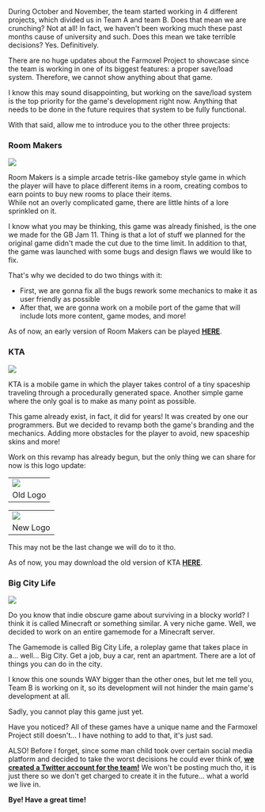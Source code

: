 During October and November, the team started working in 4 different projects, which divided us in Team A and team B. Does that mean we are crunching? Not at all! In fact, we haven't been working much these past months cause of university and such. Does this mean we take terrible decisions? Yes. Definitively.

There are no huge updates about the Farmoxel Project to showcase since the team is working in one of its biggest features: a proper save/load system. Therefore, we cannot show anything about that game.

I know this may sound disappointing, but working on the save/load system is the top priority for the game's development right now. Anything that needs to be done in the future requires that system to be fully functional.

With that said, allow me to introduce you to the other three projects:  

### Room Makers

[![](https://blogger.googleusercontent.com/img/a/AVvXsEg5qBb8abnBxqVTE2FbFAo3TrT4jAX5V431g-mfRgO8vsYujMDLAHVgXah3N8qSjtENEyzxkzX2EiEt4q01QSBwh57o36iLehAsXwOOILU2SuasPcCAZVInfKmjoyXSvBg8c12Eyuzrea8fEVhGPcdRi49OYhc3Fx1Ze6AzVoy8iLXf7vIBL1gOQXcDnUlI=w400-h358)](https://blogger.googleusercontent.com/img/a/AVvXsEg5qBb8abnBxqVTE2FbFAo3TrT4jAX5V431g-mfRgO8vsYujMDLAHVgXah3N8qSjtENEyzxkzX2EiEt4q01QSBwh57o36iLehAsXwOOILU2SuasPcCAZVInfKmjoyXSvBg8c12Eyuzrea8fEVhGPcdRi49OYhc3Fx1Ze6AzVoy8iLXf7vIBL1gOQXcDnUlI)

Room Makers is a simple arcade tetris-like gameboy style game in which the player will have to place different items in a room, creating combos to earn points to buy new rooms to place their items.   
While not an overly complicated game, there are little hints of a lore sprinkled on it.

I know what you may be thinking, this game was already finished, is the one we made for the GB Jam 11. Thing is that a lot of stuff we planned for the original game didn't made the cut due to the time limit. In addition to that, the game was launched with some bugs and design flaws we would like to fix.

That's why we decided to do two things with it:

- First, we are gonna fix all the bugs rework some mechanics to make it as user friendly as possible 
- After that, we are gonna work on a mobile port of the game that will include lots more content, game modes, and more!

As of now, an early version of Room Makers can be played [**HERE**](https://justneki.com/RoomMakersWeb).

### KTA

[![](https://blogger.googleusercontent.com/img/a/AVvXsEh4q4f6BPxFbnqaGo59wKtAngBk13J453Yinx_7laHOiGfoEtopZbAPzksQLiDm2BfHiiLIzMKGoZ47bqrbm-2b16Tp7jhUZLSmRJCT8Z2anikdy0DP-PEBFoPI5kmFgXgvZ37euG5Q177G5B6CTmu8xKCXVCNqfnQxNEu6x4ekJPwaxX_Av7-anLI2VvG7=w400-h175)](https://blogger.googleusercontent.com/img/a/AVvXsEh4q4f6BPxFbnqaGo59wKtAngBk13J453Yinx_7laHOiGfoEtopZbAPzksQLiDm2BfHiiLIzMKGoZ47bqrbm-2b16Tp7jhUZLSmRJCT8Z2anikdy0DP-PEBFoPI5kmFgXgvZ37euG5Q177G5B6CTmu8xKCXVCNqfnQxNEu6x4ekJPwaxX_Av7-anLI2VvG7)

KTA is a mobile game in which the player takes control of a tiny spaceship traveling through a procedurally generated space. Another simple game where the only goal is to make as many point as possible.  

This game already exist, in fact, it did for years! It was created by one our programmers. But we decided to revamp both the game's branding and the mechanics. Adding more obstacles for the player to avoid, new spaceship skins and more!

  

Work on this revamp has already begun, but the only thing we can share for now is this logo update:

  

|     |
| --- |
| [![](https://blogger.googleusercontent.com/img/a/AVvXsEhNdMGDKFFRzQKfpMj0b_UIADTK6nOFkUZTq6ZUae01wlhW_TGhwZ5U5uazZrDFHYrSnwnOrKczzMaIauiNXoVd33nMWYOTi-FQPdAogkiCjQm0wk589w7CzQa-u_d8v-QdPkNVWXq3tLImVInDzo0m-cEjVIEYDVzq9P9QfCEj74kyHS1DXfZm06ScwGy3=w294-h312)](https://blogger.googleusercontent.com/img/a/AVvXsEhNdMGDKFFRzQKfpMj0b_UIADTK6nOFkUZTq6ZUae01wlhW_TGhwZ5U5uazZrDFHYrSnwnOrKczzMaIauiNXoVd33nMWYOTi-FQPdAogkiCjQm0wk589w7CzQa-u_d8v-QdPkNVWXq3tLImVInDzo0m-cEjVIEYDVzq9P9QfCEj74kyHS1DXfZm06ScwGy3) |
| Old Logo |

|     |
| --- |
| [![](https://blogger.googleusercontent.com/img/a/AVvXsEh0OnoIUvByxdEdQVjQmtns0JgmO2Org0SdQGgUJ-WD33l_NFUGWG27FAp-__zf8TXxErjoXXMxer1Wcsps9ifXRn8f4VRcPhxnirJcnHi-DbDpxIP41Om_quR_Bow8KMGD2np-Y2jLIAIFHySZvXhaa3IJWsItWs1q-o8nNEAz0jLiLndrEksh9CsVLJ4x=w313-h313)](https://blogger.googleusercontent.com/img/a/AVvXsEh0OnoIUvByxdEdQVjQmtns0JgmO2Org0SdQGgUJ-WD33l_NFUGWG27FAp-__zf8TXxErjoXXMxer1Wcsps9ifXRn8f4VRcPhxnirJcnHi-DbDpxIP41Om_quR_Bow8KMGD2np-Y2jLIAIFHySZvXhaa3IJWsItWs1q-o8nNEAz0jLiLndrEksh9CsVLJ4x) |
| New Logo |


This may not be the last change we will do to it tho.

  

As of now, you may download the old version of KTA **[HERE](https://play.google.com/store/apps/details?id=com.FaRTeam.KTA)**.

### Big City Life

[![](https://blogger.googleusercontent.com/img/a/AVvXsEjBBxaXI7rBg1YGOgWly1KTU09QZJUx0Uhp2f7c3TG4agmb7qFyRq9OkupppoZ9rA6d5Q_eoVQTuA_QsXt7Xw4uX7RAZgGbUq1m2tvW5ULd3AMbMhjUy-ryy-vYniZiNi5TlOEwROUNT3AAbwf7PzoS4uN2nPJt7DkgTl_6P_4S4BUtSRd70C-4xAvuNY5a=w400-h225)](https://blogger.googleusercontent.com/img/a/AVvXsEjBBxaXI7rBg1YGOgWly1KTU09QZJUx0Uhp2f7c3TG4agmb7qFyRq9OkupppoZ9rA6d5Q_eoVQTuA_QsXt7Xw4uX7RAZgGbUq1m2tvW5ULd3AMbMhjUy-ryy-vYniZiNi5TlOEwROUNT3AAbwf7PzoS4uN2nPJt7DkgTl_6P_4S4BUtSRd70C-4xAvuNY5a)

Do you know that indie obscure game about surviving in a blocky world? I think it is called Minecraft or something similar. A very niche game. Well, we decided to work on an entire gamemode for a Minecraft server.

The Gamemode is called Big City Life, a roleplay game that takes place in a... well... Big City. Get a job, buy a car, rent an apartment. There are a lot of things you can do in the city.

I know this one sounds WAY bigger than the other ones, but let me tell you, Team B is working on it, so its development will not hinder the main game's development at all.

Sadly, you cannot play this game just yet.

Have you noticed? All of these games have a unique name and the Farmoxel Project still doesn't... I have nothing to add to that, it's just sad.

ALSO! Before I forget, since some man child took over certain social media platform and decided to take the worst decisions he could ever think of, [**we created a Twitter account for the team!**](https://twitter.com/FaRTeamStudio) We won't be posting much tho, it is just there so we don't get charged to create it in the future... what a world we live in.

**Bye! Have a great time!**